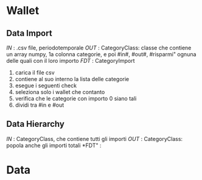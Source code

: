 # Wallet
## Data Import
*IN* : .csv file, periodotemporale
*OUT* : CategoryClass: classe che contiene un array numpy, 
1a colonna categorie, e poi #in#, #out#, #risparmi" ognuna delle quali con il loro importo
*FDT* : CategoryImport
1. carica il file csv
2. contiene al suo interno la lista delle categorie
3. esegue i seguenti check
4. seleziona solo i wallet che contanto
5. verifica che le categorie con importo 0 siano tali
6. dividi tra #in e #out

## Data Hierarchy
*IN* : CategoryClass, che contiene tutti gli importi
*OUT* : CategoryClass: popola anche gli importi totali 
*FDT" : 

# Data
